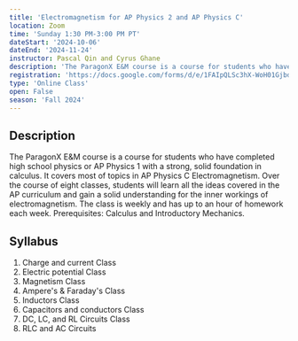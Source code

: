 ```yaml
---
title: 'Electromagnetism for AP Physics 2 and AP Physics C'
location: Zoom
time: 'Sunday 1:30 PM-3:00 PM PT'
dateStart: '2024-10-06'
dateEnd: '2024-11-24'
instructor: Pascal Qin and Cyrus Ghane
description: 'The ParagonX E&M course is a course for students who have completed high school physics or AP Physics 1 with a strong, solid foundation in calculus. It covers most of topics in AP Physics C Electromagnetism.'
registration: 'https://docs.google.com/forms/d/e/1FAIpQLSc3hX-WoH01Gjbd4UtXfpV5zFlxHDCQQxZrghODfAQ2te0SoA/viewform?usp=sharing'
type: 'Online Class'
open: False
season: 'Fall 2024'
---
```


## Description

The ParagonX E&M course is a course for students who have completed high school physics or AP Physics 1 with a strong, solid foundation in calculus. It covers most of topics in AP Physics C Electromagnetism. Over the course of eight classes, students will learn all the ideas covered in the AP curriculum and gain a solid understanding for the inner workings of electromagnetism. The class is weekly and has up to an hour of homework each week. Prerequisites: Calculus and Introductory Mechanics.

## Syllabus

1. Charge and current Class
2. Electric potential Class
3. Magnetism Class
4. Ampere's & Faraday's Class
5. Inductors Class
6. Capacitors and conductors Class
7. DC, LC, and RL Circuits Class
8. RLC and AC Circuits
